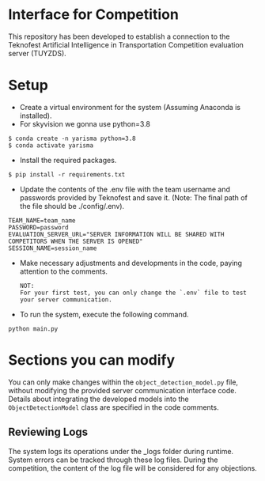 # Interface for Competition
This repository has been developed to establish a connection to the Teknofest Artificial Intelligence in Transportation Competition evaluation server (TUYZDS). 
 

# Setup

- Create a virtual environment for the system (Assuming Anaconda is installed).
- For skyvision we gonna use python=3.8
```shell
$ conda create -n yarisma python=3.8
$ conda activate yarisma
```
- Install the required packages.
```shell
$ pip install -r requirements.txt
```
- Update the contents of the .env file with the team username and passwords provided by Teknofest and save it. (Note: The final path of the file should be ./config/.env).
````text
TEAM_NAME=team_name
PASSWORD=password
EVALUATION_SERVER_URL="SERVER INFORMATION WILL BE SHARED WITH COMPETITORS WHEN THE SERVER IS OPENED"
SESSION_NAME=session_name
````
- Make necessary adjustments and developments in the code, paying attention to the comments.
  ```
  NOT: 
  For your first test, you can only change the `.env` file to test your server communication. 
  ```
- To run the system, execute the following command.
````shell
python main.py
````
# Sections you can modify
You can only make changes within the ```object_detection_model.py``` file, without modifying the provided server communication interface code. 
Details about integrating the developed models into the ``ObjectDetectionModel`` class are specified in the code comments. 

## Reviewing Logs
The system logs its operations under the _logs folder during runtime. System errors can be tracked through these log files. 
During the competition, the content of the log file will be considered for any objections.
